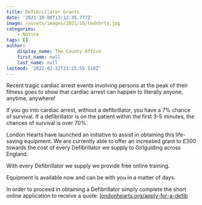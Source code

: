 ```yaml
---
title: Defibrillator Grants
date: '2021-10-08T13:12:35.777Z'
image: /assets/images/2021/10/lndnhrts.jpg
categories:
    - Notice
tags: []
author:
    display_name: The County Office
    first_name: null
    last_name: null
lastmod: '2022-02-22T21:25:55.518Z'
---
```


Recent tragic cardiac arrest events involving persons at the peak of their fitness goes to show that cardiac arrest can happen to literally anyone, anytime, anywhere!
 
If you go into cardiac arrest, without a defibrillator, you have a 7% chance of survival.  If a defibrillator is on the patient within the first 3-5 minutes, the chances of survival is over 70%.

London Hearts have launched an initiative to assist in obtaining this life-saving equipment. We are currently able to offer an increased grant to £300 towards the cost of every Defibrillator we supply to Girlguiding across England.  

With every Defibrillator we supply we provide free online training.

Equipment is available now and can be with you in a matter of days.

In order to proceed in obtaining a Defibrillator simply complete the short online application to receive a quote: [londonhearts.org/apply-for-a-defib](https://londonhearts.org/apply-for-a-defib)
